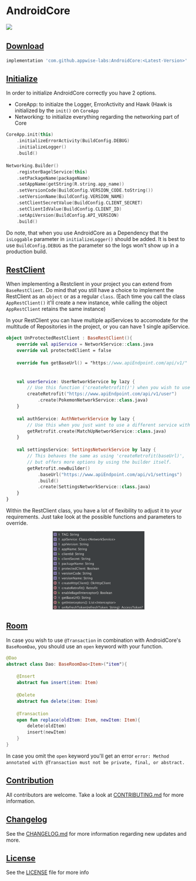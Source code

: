 # AndroidCore

[![](https://jitpack.io/v/appwise-labs/AndroidCore.svg)](https://jitpack.io/#appwise-labs/AndroidCore)

## <u>Download</u>

```groovy
implementation 'com.github.appwise-labs:AndroidCore:<Latest-Version>'
```

## <u>Initialize</u>

In order to initialize AndroidCore correctly you have 2 options.

- CoreApp: to initialze the Logger, ErrorActivity and Hawk (Hawk is initialized by the `init()` on `CoreApp`
- Networking: to initialize everything regarding the networking part of Core

```kotlin
CoreApp.init(this)
    .initializeErrorActivity(BuildConfig.DEBUG)
    .initializeLogger()
    .build()

Networking.Builder()
    .registerBagelService(this)
    .setPackageName(packageName)
    .setAppName(getString(R.string.app_name))
    .setVersionCode(BuildConfig.VERSION_CODE.toString())
    .setVersionName(BuildConfig.VERSION_NAME)
    .setClientSecretValue(BuildConfig.CLIENT_SECRET)
    .setClientIdValue(BuildConfig.CLIENT_ID)
    .setApiVersion(BuildConfig.API_VERSION)
    .build()
```

Do note, that when you use AndroidCore as a Dependency that the `isLoggable` parameter in `initializeLogger()` should be added. It is best to use `BuildConfig.DEBUG` as the parameter so the logs won't show up in a production build.

## <u>RestClient</u>

When implementing a Restclient in your project you can extend from `BaseRestClient`. Do mind that you still have a choice to implement the RestClient as an `object` or as a regular `class`. (Each time you call the class `AppRestClient()` it'll create a new instance, while calling the object `AppRestClient` retains the same instance)

In your RestClient you can have multiple apiServices to accomodate for the multitude of Repositories in the project, or you can have 1 single apiService.

```kotlin
object UnProtectedRestClient : BaseRestClient(){
    override val apiService = NetworkService::class.java
    override val protectedClient = false

    override fun getBaseUrl() = "https://www.apiEndpoint.com/api/v1/"


    val userService: UserNetworkService by lazy {
        // Use this function ('createRetrofit()') when you wish to use a different 'baseUrl' with your service
        createRetrofit("https://www.apiEndpoint.com/api/v1/user")
            .create(PokemonNetworkService::class.java)
    }

    val authService: AuthNetworkService by lazy {
        // Use this when you just want to use a different service with the default 'getBaseUrl()'
        getRetrofit.create(MatchUpNetworkService::class.java)
    }

    val settingsService: SettingsNetworkService by lazy {
        // This behaves the same as using 'createRetrofit(baseUrl)',
        // but offers more options by using the builder itself.
        getRetrofit.newBuilder()
            .baseUrl("https://www.apiEndpoint.com/api/v1/settings")
            .build()
            .create(SettingsNetworkService::class.java)
    }
}
```

Within the RestClient class, you have a lot of flexibility to adjust it to your requirements. Just take look at the possible functions and parameters to override.

<p align="center">
  <img width="250" src="static/RestClient-flexibility.png">
</p>

## <u>Room</u>

In case you wish to use `@Transaction` in combination with AndroidCore's `BaseRoomDao`, you should use an `open` keyword with your function.

```kotlin
@Dao
abstract class Dao: BaseRoomDao<Item>("item"){

    @Insert
    abstract fun insert(item: Item)

    @Delete
    abstract fun delete(item: Item)

    @Transaction
    open fun replace(oldItem: Item, newItem: Item){
        delete(oldItem)
        insert(newItem)
    }
}
```

In case you omit the `open` keyword you'll get an error `error: Method annotated with @Transaction must not be private, final, or abstract.`

## <u>Contribution</u>

All contributors are welcome. Take a look at [CONTRIBUTING.md](CONTRIBUTING.md) for more information.

## <u>Changelog</u>

See the [CHANGELOG.md](CHANGELOG.md) for more information regarding new updates and more.

## <u>License</u>

See the [LICENSE](LICENSE) file for more info
